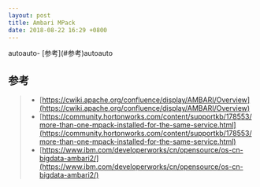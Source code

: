 ```yaml
---
layout: post
title: Ambari MPack
date: 2018-08-22 16:29 +0800
---
```

<!-- TOC -->autoauto- [参考](#参考)autoauto<!-- /TOC -->


## 参考
> * [https://cwiki.apache.org/confluence/display/AMBARI/Overview](https://cwiki.apache.org/confluence/display/AMBARI/Overview)
> * [https://community.hortonworks.com/content/supportkb/178553/more-than-one-mpack-installed-for-the-same-service.html](https://community.hortonworks.com/content/supportkb/178553/more-than-one-mpack-installed-for-the-same-service.html)
> * [https://www.ibm.com/developerworks/cn/opensource/os-cn-bigdata-ambari2/](https://www.ibm.com/developerworks/cn/opensource/os-cn-bigdata-ambari2/)